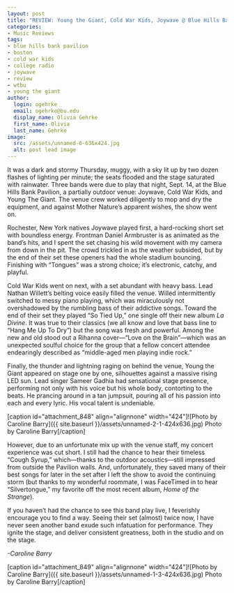 ```yaml
---
layout: post
title: "REVIEW: Young the Giant, Cold War Kids, Joywave @ Blue Hills Bank Pavilion"
categories:
- Music Reviews
tags:
- blue hills bank pavilion
- boston
- cold war kids
- college radio
- joywave
- review
- wtbu
- young the giant
author:
  login: ogehrke
  email: ogehrke@bu.edu
  display_name: Olivia Gehrke
  first_name: Olivia
  last_name: Gehrke
image:
  src: /assets/unnamed-6-636x424.jpg
  alt: post lead image
---
```


It was a dark and stormy Thursday, muggy, with a sky lit up by two dozen flashes of lighting per minute; the seats flooded and the stage saturated with rainwater. Three bands were due to play that night, Sept. 14, at the Blue Hills Bank Pavilion, a partially outdoor venue: Joywave, Cold War Kids, and Young The Giant. The venue crew worked diligently to mop and dry the equipment, and against Mother Nature’s apparent wishes, the show went on.

Rochester, New York natives Joywave played first, a hard-rocking short set with boundless energy. Frontman Daniel Armbruster is as animated as the band’s hits, and I spent the set chasing his wild movement with my camera from down in the pit. The crowd trickled in as the weather subsided, but by the end of their set these openers had the whole stadium bouncing. Finishing with “Tongues” was a strong choice; it’s electronic, catchy, and playful.

Cold War Kids went on next, with a set abundant with heavy bass. Lead Nathan Willett’s belting voice easily filled the venue. Willed intermittently switched to messy piano playing, which was miraculously not overshadowed by the rumbling bass of their addictive songs. Toward the end of their set they played “So Tied Up,” one single off their new album _La Divine_. It was true to their classics (we all know and love that bass line to “Hang Me Up To Dry”) but the song was fresh and powerful. Among the new and old stood out a Rihanna cover—“Love on the Brain”—which was an unexpected soulful choice for the group that a fellow concert attendee endearingly described as “middle-aged men playing indie rock.”

Finally, the thunder and lightning raging on behind the venue, Young the Giant appeared on stage one by one, silhouettes against a massive rising LED sun. Lead singer Sameer Gadhia had sensational stage presence, performing not only with his voice but his whole body, contorting to the beats. He prancing around in a tan jumpsuit, pouring all of his passion into each and every lyric. His vocal talent is undeniable.

\[caption id="attachment\_848" align="alignnone" width="424"\]![Photo by Caroline Barry]({{ site.baseurl }}/assets/unnamed-2-1-424x636.jpg) Photo by Caroline Barry\[/caption\]

However, due to an unfortunate mix up with the venue staff, my concert experience was cut short. I still had the chance to hear their timeless “Cough Syrup,” which—thanks to the outdoor acoustics—still impressed from outside the Pavilion walls. And, unfortunately, they saved many of their best songs for later in the set after I left the show to avoid the continuing storm (but thanks to my wonderful roommate, I was FaceTimed in to hear “Silvertongue,” my favorite off the most recent album, _Home of the Strange_).

If you haven’t had the chance to see this band play live, I feverishly encourage you to find a way. Seeing their set (almost) twice now, I have never seen another band exude such infatuation for performance. They ignite the stage, and deliver consistent greatness, both in the studio and on the stage.

_\-Caroline Barry_

\[caption id="attachment\_849" align="alignnone" width="424"\]![Photo by Caroline Barry]({{ site.baseurl }}/assets/unnamed-1-3-424x636.jpg) Photo by Caroline Barry\[/caption\]